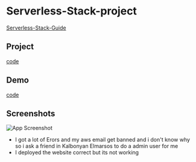 # Serverless-Stack-project
[Serverless-Stack-Guide](https://serverless-stack.com/#guide)

## Project
[code](Serverless-project)

## Demo
[code](https://d1ujwi0dkfbmo5.cloudfront.net)
<br>
## Screenshots

![App Screenshot](https://github.com/Cloudness354/Kalbonyan-Elmarsos/blob/main/04-Serverless-Stack-Project/ss.jpg)


- I got a lot of Erors and my aws email get banned and i don't know why so i ask a friend in Kalbonyan Elmarsos to do a admin user for me
- I deployed the website correct but its not working 

